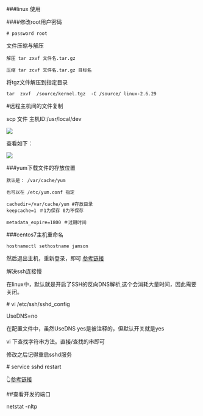 ###linux 使用

####修改root用户密码

```
# password root

```

文件压缩与解压

```
解压 tar zxvf 文件名.tar.gz

压缩 tar zcvf 文件名.tar.gz 目标名

```
将tgz文件解压到指定目录

	tar  zxvf  /source/kernel.tgz  -C /source/ linux-2.6.29



#远程主机间的文件复制

scp 文件 主机ID:/usr/local/dev

![](http://p2ehgqigv.bkt.clouddn.com/18-2-1/5615871.jpg)

查看如下：

![](http://p2ehgqigv.bkt.clouddn.com/18-2-1/63776057.jpg)


###yum下载文件的存放位置

```
默认是： /var/cache/yum

也可以在 /etc/yum.conf 指定

cachedir=/var/cache/yum #存放目录
keepcache=1 ＃1为保存 0为不保存

metadata_expire=1800 ＃过期时间  
```


###centos7主机重命名

```
hostnamectl sethostname jamson
```
然后退出主机，重新登录，即可
[参考链接 ](http://www.linuxidc.com/Linux/2017-03/141355.htm)



解决ssh连接慢

在linux中，默认就是开启了SSH的反向DNS解析,这个会消耗大量时间，因此需要关闭。

\# vi /etc/ssh/sshd_config

UseDNS=no

在配置文件中，虽然UseDNS yes是被注释的，但默认开关就是yes

vi 下查找字符串方法。直接/查找的串即可


修改之后记得重启sshd服务

\# service sshd restart

👆[参考链接](http://blog.csdn.net/doiido/article/details/43793391)


##查看开发的端口

netstat -nltp 








